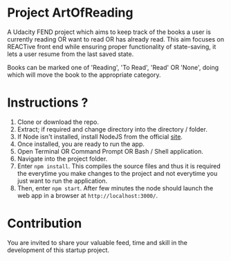 # Project ArtOfReading

A Udacity FEND project which aims to keep track of the books a user is currently reading OR want to read OR has already read. This aim focuses on REACTive front end while ensuring proper functionality of state-saving, it lets a user resume from the last saved state.

Books can be marked one of 'Reading', 'To Read', 'Read' OR 'None', doing which will move the book to the appropriate category.

# Instructions ?

1. Clone or download the repo.
2. Extract; if required and change directory into the directory / folder.
3. If Node isn't installed, install NodeJS from the official [site](https://nodejs.org/dist/v10.13.0/node-v10.13.0-x64.msi).
4. Once installed, you are ready to run the app.
5. Open Terminal OR Command Prompt OR Bash / Shell application.
6. Navigate into the project folder.
7. Enter `npm install`. This compiles the source files and thus it is required the everytime you make changes to the project and not everytime you just want to run the application.
8. Then, enter `npm start`. After few minutes the node should launch the web app in a browser at `http://localhost:3000/`.

# Contribution

You are invited to share your valuable feed, time and skill in the development of this startup project.